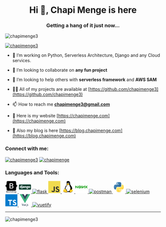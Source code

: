 <h1 align="center">Hi 👋, Chapi Menge is here </h1>
<h3 align="center">Getting a hang of it just now...</h3>

<p align="left"> <img src="https://komarev.com/ghpvc/?username=chapimenge3&label=Profile%20views&color=0e75b6&style=flat" alt="chapimenge3" /> </p><p align="left"> <a href="https://twitter.com/chapimenge3" target="blank"><img src="https://img.shields.io/twitter/follow/chapimenge3?logo=twitter&style=for-the-badge" alt="chapimenge3" /></a> </p>

- 👯 I’m working on Python, Serverless Architecture, Django and any Cloud services.

- 👯 I’m looking to collaborate on **any fun project**

- 🤝 I’m looking to help others with **serverless framework** and **AWS SAM**

- 👨‍💻 All of my projects are available at [https://github.com/chapimenge3](https://github.com/chapimenge3)

- 📫 How to reach me **chapimenge3@gmail.com**

- 🔗 Here is my website [https://chapimenge.com](https://chapimenge.com)

- 📖 Also my blog is here [https://blog.chapimenge.com](https://blog.chapimenge.com)

<h3 align="left">Connect with me:</h3>
<p align="left">
<a href="https://twitter.com/chapimenge3" target="blank"><img align="center" src="https://raw.githubusercontent.com/rahuldkjain/github-profile-readme-generator/master/src/images/icons/Social/twitter.svg" alt="chapimenge3" height="30" width="40" /></a>
<a href="https://linkedin.com/in/chapimenge" target="blank"><img align="center" src="https://raw.githubusercontent.com/rahuldkjain/github-profile-readme-generator/master/src/images/icons/Social/linked-in-alt.svg" alt="chapimenge" height="30" width="40" /></a>
</p>

<h3 align="left">Languages and Tools:</h3>
<p align="left"> <a href="https://getbootstrap.com" target="_blank"> <img src="https://raw.githubusercontent.com/devicons/devicon/master/icons/bootstrap/bootstrap-plain-wordmark.svg" alt="bootstrap" width="40" height="40"/> </a> <a href="https://www.djangoproject.com/" target="_blank"> <img src="https://raw.githubusercontent.com/devicons/devicon/master/icons/django/django-original.svg" alt="django" width="40" height="40"/> </a> <a href="https://flask.palletsprojects.com/" target="_blank"> <img src="https://www.vectorlogo.zone/logos/pocoo_flask/pocoo_flask-icon.svg" alt="flask" width="40" height="40"/> </a> <a href="https://developer.mozilla.org/en-US/docs/Web/JavaScript" target="_blank"> <img src="https://raw.githubusercontent.com/devicons/devicon/master/icons/javascript/javascript-original.svg" alt="javascript" width="40" height="40"/> </a> <a href="https://www.linux.org/" target="_blank"> <img src="https://raw.githubusercontent.com/devicons/devicon/master/icons/linux/linux-original.svg" alt="linux" width="40" height="40"/> </a> <a href="https://www.nginx.com" target="_blank"> <img src="https://raw.githubusercontent.com/devicons/devicon/master/icons/nginx/nginx-original.svg" alt="nginx" width="40" height="40"/> </a> <a href="https://postman.com" target="_blank"> <img src="https://www.vectorlogo.zone/logos/getpostman/getpostman-icon.svg" alt="postman" width="40" height="40"/> </a> <a href="https://www.python.org" target="_blank"> <img src="https://raw.githubusercontent.com/devicons/devicon/master/icons/python/python-original.svg" alt="python" width="40" height="40"/> </a> <a href="https://www.selenium.dev" target="_blank"> <img src="https://raw.githubusercontent.com/detain/svg-logos/780f25886640cef088af994181646db2f6b1a3f8/svg/selenium-logo.svg" alt="selenium" width="40" height="40"/> </a> <a href="https://www.typescriptlang.org/" target="_blank"> <img src="https://raw.githubusercontent.com/devicons/devicon/master/icons/typescript/typescript-original.svg" alt="typescript" width="40" height="40"/> </a> <a href="https://vuejs.org/" target="_blank"> <img src="https://raw.githubusercontent.com/devicons/devicon/master/icons/vuejs/vuejs-original-wordmark.svg" alt="vuejs" width="40" height="40"/> </a> <a href="https://vuetifyjs.com/en/" target="_blank"> <img src="https://bestofjs.org/logos/vuetify.svg" alt="vuetify" width="40" height="40"/> </a> </p>

<!-- <h3 align="left">Support:</h3> -->
<!-- <p><a href="https://www.buymeacoffee.com/chapimenge"> <img align="left" src="https://cdn.buymeacoffee.com/buttons/v2/default-yellow.png" height="50" width="210" alt="chapimenge" /></a></p><br><br> -->
<hr>
<p><img align="center" src="https://github-readme-streak-stats.herokuapp.com/?user=chapimenge3&" alt="chapimenge3" /></p>


